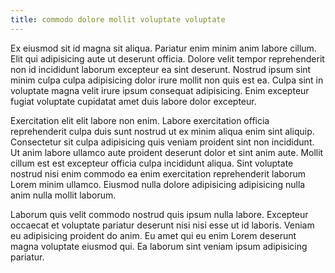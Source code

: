 ```yaml
---
title: commodo dolore mollit voluptate voluptate
---
```


Ex eiusmod sit id magna sit aliqua. Pariatur enim minim anim labore cillum. Elit qui adipisicing aute ut deserunt officia. Dolore velit tempor reprehenderit non id incididunt laborum excepteur ea sint deserunt. Nostrud ipsum sint minim culpa culpa adipisicing dolor irure mollit non quis est ea. Culpa sint in voluptate magna velit irure ipsum consequat adipisicing. Enim excepteur fugiat voluptate cupidatat amet duis labore dolor excepteur.

Exercitation elit elit labore non enim. Labore exercitation officia reprehenderit culpa duis sunt nostrud ut ex minim aliqua enim sint aliquip. Consectetur sit culpa adipisicing quis veniam proident sint non incididunt. Ut anim labore ullamco aute proident deserunt dolor et sint anim aute. Mollit cillum est est excepteur officia culpa incididunt aliqua. Sint voluptate nostrud nisi enim commodo ea enim exercitation reprehenderit laborum Lorem minim ullamco. Eiusmod nulla dolore adipisicing adipisicing nulla anim nulla mollit laborum.

Laborum quis velit commodo nostrud quis ipsum nulla labore. Excepteur occaecat et voluptate pariatur deserunt nisi nisi esse ut id laboris. Veniam eu adipisicing proident do anim. Eu amet qui eu enim Lorem deserunt magna voluptate eiusmod qui. Ea laborum sint veniam ipsum adipisicing pariatur.